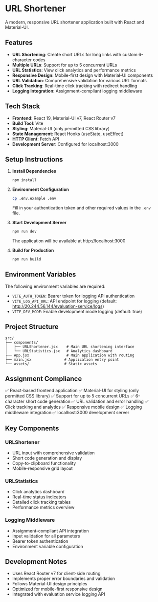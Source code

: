 # URL Shortener

A modern, responsive URL shortener application built with React and Material-UI.

## Features

- **URL Shortening**: Create short URLs for long links with custom 6-character codes
- **Multiple URLs**: Support for up to 5 concurrent URLs
- **URL Statistics**: View click analytics and performance metrics
- **Responsive Design**: Mobile-first design with Material-UI components
- **URL Validation**: Comprehensive validation for various URL formats
- **Click Tracking**: Real-time click tracking with redirect handling
- **Logging Integration**: Assignment-compliant logging middleware

## Tech Stack

- **Frontend**: React 19, Material-UI v7, React Router v7
- **Build Tool**: Vite
- **Styling**: Material-UI (only permitted CSS library)
- **State Management**: React Hooks (useState, useEffect)
- **HTTP Client**: Fetch API
- **Development Server**: Configured for localhost:3000

## Setup Instructions

1. **Install Dependencies**
   ```bash
   npm install
   ```

2. **Environment Configuration**
   ```bash
   cp .env.example .env
   ```
   Fill in your authentication token and other required values in the `.env` file.

3. **Start Development Server**
   ```bash
   npm run dev
   ```
   The application will be available at http://localhost:3000

4. **Build for Production**
   ```bash
   npm run build
   ```

## Environment Variables

The following environment variables are required:

- `VITE_AUTH_TOKEN`: Bearer token for logging API authentication
- `VITE_LOG_API_URL`: API endpoint for logging (default: http://20.244.56.144/evaluation-service/logs)
- `VITE_DEV_MODE`: Enable development mode logging (default: true)

## Project Structure

```
src/
├── components/
│   ├── URLShortener.jsx    # Main URL shortening interface
│   └── URLStatistics.jsx   # Analytics dashboard
├── App.jsx                 # Main application with routing
├── main.jsx               # Application entry point
└── assets/                # Static assets
```

## Assignment Compliance

✅ React-based frontend application
✅ Material-UI for styling (only permitted CSS library)
✅ Support for up to 5 concurrent URLs
✅ 6-character short code generation
✅ URL validation and error handling
✅ Click tracking and analytics
✅ Responsive mobile design
✅ Logging middleware integration
✅ localhost:3000 development server

## Key Components

### URLShortener
- URL input with comprehensive validation
- Short code generation and display
- Copy-to-clipboard functionality
- Mobile-responsive grid layout

### URLStatistics
- Click analytics dashboard
- Real-time status indicators
- Detailed click tracking tables
- Performance metrics overview

### Logging Middleware
- Assignment-compliant API integration
- Input validation for all parameters
- Bearer token authentication
- Environment variable configuration

## Development Notes

- Uses React Router v7 for client-side routing
- Implements proper error boundaries and validation
- Follows Material-UI design principles
- Optimized for mobile-first responsive design
- Integrated with evaluation service logging API
